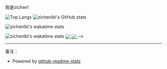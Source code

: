 我是zichen!

![Top Langs](https://github-readme-stats.vercel.app/api/top-langs/?username=zichenlbl&layout=compact)
![zichenlbl's GitHub stats](https://github-readme-stats.vercel.app/api?username=zichenlbl&show_icons=true)

![zichenlbl's wakatime stats](https://github-readme-stats.vercel.app/api/wakatime?username=zichenlbl)

![zichenlbl's wakatime stats](https://github-readme-stats.vercel.app/api/wakatime?username=willianrod)
<a href="https://github.com/zichenlbl/git">
  <img align="center" src="https://github-readme-stats.vercel.app/api/pin/?username=zichenlbl&repo=git" />
</a>
<a href="https://github.com/JavaWeb-Basics">
  <img align="center" src="https://github-readme-stats.vercel.app/api/pin/?username=zichenlbl&repo=JavaWeb-Basics" />
</a> -->

<hr/>

备注：
  - Powered by [github-readme-stats](https://github.com/anuraghazra/github-readme-stats)
